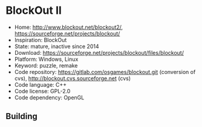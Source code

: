 # BlockOut II

- Home: http://www.blockout.net/blockout2/, https://sourceforge.net/projects/blockout/
- Inspiration: BlockOut
- State: mature, inactive since 2014
- Download: https://sourceforge.net/projects/blockout/files/blockout/
- Platform: Windows, Linux
- Keyword: puzzle, remake
- Code repository: https://gitlab.com/osgames/blockout.git (conversion of cvs), http://blockout.cvs.sourceforge.net (cvs)
- Code language: C++
- Code license: GPL-2.0
- Code dependency: OpenGL

## Building
